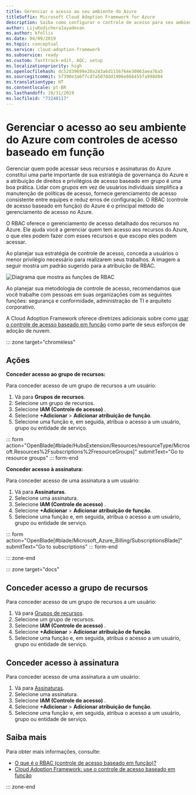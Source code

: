 ```yaml
---
title: Gerenciar o acesso ao seu ambiente do Azure
titleSuffix: Microsoft Cloud Adoption Framework for Azure
description: Saiba como configurar o controle de acesso para seu ambiente do Azure com o RBAC (controle de acesso baseado em função).
author: LijuKodicheraJayadevan
ms.author: kfollis
ms.date: 04/09/2019
ms.topic: conceptual
ms.service: cloud-adoption-framework
ms.subservice: ready
ms.custom: fasttrack-edit, AQC, setup
ms.localizationpriority: high
ms.openlocfilehash: dc52d39699e20a243a6d1156764e30063aea76a5
ms.sourcegitcommit: 57390e3a6f7cd7a507ddd1906e866455fa998d84
ms.translationtype: HT
ms.contentlocale: pt-BR
ms.lasthandoff: 10/31/2019
ms.locfileid: "73240117"
---
```

# <a name="manage-access-to-your-azure-environment-with-role-based-access-controls"></a>Gerenciar o acesso ao seu ambiente do Azure com controles de acesso baseado em função

Gerenciar quem pode acessar seus recursos e assinaturas do Azure constitui uma parte importante de sua estratégia de governança do Azure e a atribuição de direitos e privilégios de acesso baseado em grupo é uma boa prática. Lidar com grupos em vez de usuários individuais simplifica a manutenção de políticas de acesso, fornece gerenciamento de acesso consistente entre equipes e reduz erros de configuração. O RBAC (controle de acesso baseado em função) do Azure é o principal método de gerenciamento de acesso no Azure.

O RBAC oferece o gerenciamento de acesso detalhado dos recursos no Azure. Ele ajuda você a gerenciar quem tem acesso aos recursos do Azure, o que eles podem fazer com esses recursos e que escopo eles podem acessar.

Ao planejar sua estratégia de controle de acesso, conceda a usuários o menor privilégio necessário para realizarem seus trabalhos. A imagem a seguir mostra um padrão sugerido para a atribuição de RBAC.

![Diagrama que mostra as funções de RBAC](./media/manage-access/role-examples.png)

Ao planejar sua metodologia de controle de acesso, recomendamos que você trabalhe com pessoas em suas organizações com as seguintes funções: segurança e conformidade, administração de TI e arquiteto corporativo.

A Cloud Adoption Framework oferece diretrizes adicionais sobre como [usar o controle de acesso baseado em função](../considerations/roles.md) como parte de seus esforços de adoção de nuvem.

::: zone target="chromeless"

## <a name="actions"></a>Ações

**Conceder acesso ao grupo de recursos:**

Para conceder acesso de um grupo de recursos a um usuário:

1. Vá para **Grupos de recursos**.
1. Selecione um grupo de recursos.
1. Selecione **IAM (Controle de acesso)** .
1. Selecione **+Adicionar** > **Adicionar atribuição de função**.
1. Selecione uma função e, em seguida, atribua o acesso a um usuário, grupo ou entidade de serviço.

::: form action="OpenBlade[#blade/HubsExtension/Resources/resourceType/Microsoft.Resources%2Fsubscriptions%2FresourceGroups]" submitText="Go to resource groups" ::: form-end

**Conceder acesso à assinatura:**

Para conceder acesso de uma assinatura a um usuário:

1. Vá para **Assinaturas**.
1. Selecione uma assinatura.
1. Selecione **IAM (Controle de acesso)** .
1. Selecione **+Adicionar** > **Adicionar atribuição de função**.
1. Selecione uma função e, em seguida, atribua o acesso a um usuário, grupo ou entidade de serviço.

::: form action="OpenBlade[#blade/Microsoft_Azure_Billing/SubscriptionsBlade]" submitText="Go to subscriptions" ::: form-end

::: zone-end

::: zone target="docs"

## <a name="grant-resource-group-access"></a>Conceder acesso a grupo de recursos

Para conceder acesso de um grupo de recursos a um usuário:

1. Vá para [Grupos de recursos](https://portal.azure.com/#blade/HubsExtension/Resources/resourceType/Microsoft.Resources%2Fsubscriptions%2FresourceGroups).
1. Selecione um grupo de recursos.
1. Selecione **IAM (Controle de acesso)** .
1. Selecione **+Adicionar** > **Adicionar atribuição de função**.
1. Selecione uma função e, em seguida, atribua o acesso a um usuário, grupo ou entidade de serviço.

## <a name="grant-subscription-access"></a>Conceder acesso à assinatura

Para conceder acesso de uma assinatura a um usuário:

1. Vá para [Assinaturas](https://portal.azure.com/#blade/Microsoft_Azure_Billing/SubscriptionsBlade).
1. Selecione uma assinatura.
1. Selecione **IAM (Controle de acesso)** .
1. Selecione **+Adicionar** > **Adicionar atribuição de função**.
1. Selecione uma função e, em seguida, atribua o acesso a um usuário, grupo ou entidade de serviço.

## <a name="learn-more"></a>Saiba mais

Para obter mais informações, consulte:

- [O que é o RBAC (controle de acesso baseado em função)?](https://docs.microsoft.com/azure/role-based-access-control/overview)
- [Cloud Adoption Framework: use o controle de acesso baseado em função](../considerations/roles.md)

::: zone-end
